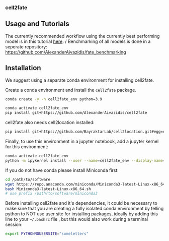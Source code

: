 ### cell2fate

## Usage and Tutorials

The currently recommended workflow using the currently best performing model is in this tutorial [here](https://github.com/AlexanderAivazidis/cell2fate/blob/main/notebooks/cell2fate_tutorial_pancreas.ipynb). /
Benchmarking of all models is done in a seperate repository: https://github.com/AlexanderAivazidis/fate_benchmarking

## Installation

We suggest using a separate conda environment for installing cell2fate.

Create a conda environment and install the `cell2fate` package.

```bash
conda create -y -n cell2fate_env python=3.9

conda activate cell2fate_env
pip install git+https://github.com/AlexanderAivazidis/cell2fate
```

cell2fate also needs cell2location installed:

```bash
pip install git+https://github.com/BayraktarLab/cell2location.git#egg=cell2location[tutorials]
```

Finally, to use this environment in a jupyter notebook, add a jupyter kernel for this environment:

```bash
conda activate cell2fate_env
python -m ipykernel install --user --name=cell2fate_env --display-name='Environment (cell2fate_env)'
```

If you do not have conda please install Miniconda first:

```bash
cd /path/to/software
wget https://repo.anaconda.com/miniconda/Miniconda3-latest-Linux-x86_64.sh
bash Miniconda3-latest-Linux-x86_64.sh
# use prefix /path/to/software/miniconda3
```

Before installing cell2fate and it's dependencies, it could be necessary to make sure that you are creating a fully isolated conda environment by telling python to NOT use user site for installing packages, ideally by adding this line to your `~/.bashrc` file , but this would also work during a terminal session:

```bash
export PYTHONNOUSERSITE="someletters"
```

